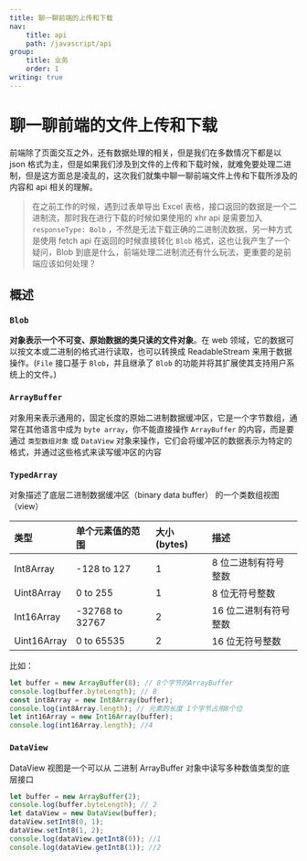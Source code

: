 ```yaml
---
title: 聊一聊前端的上传和下载
nav:
    title: api
    path: /javascript/api
group:
    title: 业务
    order: 1
writing: true
---
```


# 聊一聊前端的文件上传和下载

前端除了页面交互之外，还有数据处理的相关，但是我们在多数情况下都是以 json 格式为主，但是如果我们涉及到文件的上传和下载时候，就难免要处理二进制，但是这方面总是凌乱的，这次我们就集中聊一聊前端文件上传和下载所涉及的内容和 api 相关的理解。

> 在之前工作的时候，遇到过表单导出 Excel 表格，接口返回的数据是一个二进制流，那时我在进行下载的时候如果使用的 xhr api 是需要加入 `responseType: Bolb` ，不然是无法下载正确的二进制流数据，另一种方式是使用 fetch api 在返回的时候直接转化 `Blob` 格式，这也让我产生了一个疑问，Blob 到底是什么，前端处理二进制流还有什么玩法，更重要的是前端应该如何处理？

## 概述

### `Blob`

**对象表示一个不可变、原始数据的类只读的文件对象**。在 web 领域，它的数据可以按文本或二进制的格式进行读取，也可以转换成 ReadableStream 来用于数据操作。(`File` 接口基于 `Blob`，并且继承了 `Blob` 的功能并将其扩展使其支持用户系统上的文件。)

### `ArrayBuffer`

对象用来表示通用的，固定长度的原始二进制数据缓冲区，它是一个字节数组，通常在其他语言中成为 `byte array`，你不能直接操作 `ArrayBuffer` 的内容，而是要通过 `类型数组对象` 或 `DataView` 对象来操作，它们会将缓冲区的数据表示为特定的格式，并通过这些格式来读写缓冲区的内容

### `TypedArray`

对象描述了底层二进制数据缓冲区（binary data buffer） 的一个类数组视图（view）

| 类型        | 单个元素值的范围 | 大小(bytes) | 描述                  |
| :---------- | :--------------- | :---------- | :-------------------- |
| Int8Array   | -128 to 127      | 1           | 8 位二进制有符号整数  |
| Uint8Array  | 0 to 255         | 1           | 8 位无符号整数        |
| Int16Array  | -32768 to 32767  | 2           | 16 位二进制有符号整数 |
| Uint16Array | 0 to 65535       | 2           | 16 位无符号整数       |

比如：

```js
let buffer = new ArrayBuffer(8); // 8个字节的ArrayBuffer
console.log(buffer.byteLength); // 8
const int8Array = new Int8Array(buffer);
console.log(int8Array.length); // 元素的长度 1个字节占用8个位
let int16Array = new Int16Array(buffer);
console.log(int16Array.length); //4
```

### `DataView`

DataView 视图是一个可以从 二进制 ArrayBuffer 对象中读写多种数值类型的底层接口

```js
let buffer = new ArrayBuffer(2);
console.log(buffer.byteLength); // 2
let dataView = new DataView(buffer);
dataView.setInt8(0, 1);
dataView.setInt8(1, 2);
console.log(dataView.getInt8(0)); //1
console.log(dataView.getInt8(1)); //2
```
